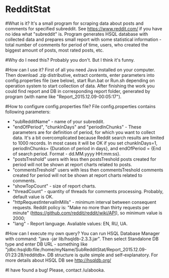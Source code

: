 # RedditStat

#What is it? 
It's a small program for scraping data about posts and comments for specified subreddit. See https://www.reddit.com/ 
if you have no idea what "subreddit" is. 
Program generates HSQL database with collected data and prepares small report with some statistical information - total 
number of comments for period of time, users, who created the biggest amount of posts, most rated posts, etc.

#Why do I need this?
Probably you don't. But I think it's funny.

#How can I use it?
First of all you need Java installed on your computer. Then download .zip distributive, extract contents, 
enter parameters into config.properties file (see below), start Run.bat or Run.sh depending on operation system to start 
collection of data. After finishing the work you could find report and DB in corresponding report folder, generated 
by program (with name like "Report_2015.12.09-00:05:17").

#How to configure config.properties file?
File config.properties contains following parameters:

- "subRedditName" - name of your subreddit.
- "endOfPeriod", "chunkInDays" and "periodInChunks" - These parameters are for definition of period, for which you want 
to collect data. It's a bit overcomplicated because Reddit search results are limited to 1000 records. 
In most cases it will be OK if you set chunkInDays=1, periodInChunks= {Duration of period in days}, and 
endOfPeriod = {End of search period. Format - dd.MM.yyyy HH:mm:ss}. 
- "postsTreshold" users with less then postsTreshold posts created for period will not be shown at report charts 
related to posts.
- "commentsTreshold" users with less then commentsTreshold comments created for period will not be shown at report charts 
related to comments.
- "showTopCount" - size of report charts.
- "threadCount" - quantity of threads for comments processing. Probably, default value is OK. 
- "httpRequestIntervalInMills" - minimum interval between consequent requests. Reddit policy is: "Make no more than thirty 
requests per minute" (https://github.com/reddit/reddit/wiki/API), so minimum value is 2000;
- "lang" - Report language. Avaliable values: EN, RU, UA.

#How can I execute my own query?
You can run HSQL Database Manager with command: "java -jar lib/hsqldb-2.3.3.jar". Then select Standalone DB type and 
enter DB URL - something like "jdbc:hsqldb:file:/home/myName/SubRedditStat/Report_2015.12.09-01:23:28/redditdb». 
DB structure is quite simple and self-explanatory. For more details about HSQL DB see http://hsqldb.org/

#I have found a bug!
Please, contact /u/abooka.
